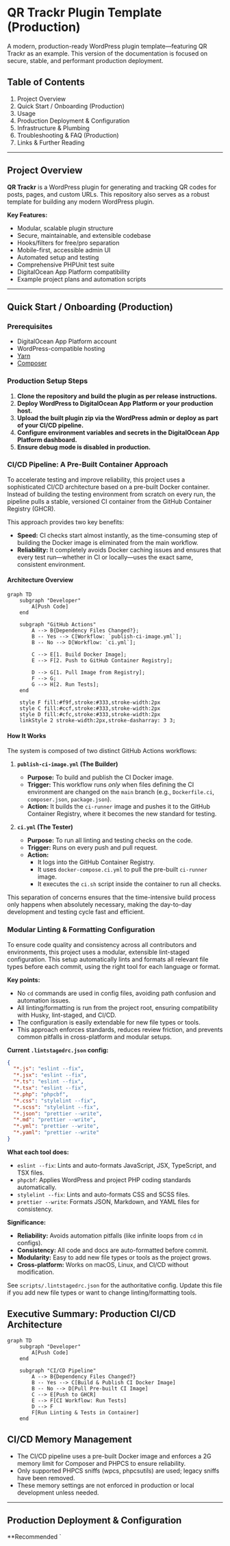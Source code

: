 # QR Trackr Plugin Template (Production)

A modern, production-ready WordPress plugin template—featuring QR Trackr as an example. This version of the documentation is focused on secure, stable, and performant production deployment.

## Table of Contents
1. Project Overview
2. Quick Start / Onboarding (Production)
3. Usage
4. Production Deployment & Configuration
5. Infrastructure & Plumbing
6. Troubleshooting & FAQ (Production)
7. Links & Further Reading

---

## Project Overview

**QR Trackr** is a WordPress plugin for generating and tracking QR codes for posts, pages, and custom URLs. This repository also serves as a robust template for building any modern WordPress plugin.

**Key Features:**
- Modular, scalable plugin structure
- Secure, maintainable, and extensible codebase
- Hooks/filters for free/pro separation
- Mobile-first, accessible admin UI
- Automated setup and testing
- Comprehensive PHPUnit test suite
- DigitalOcean App Platform compatibility
- Example project plans and automation scripts

---

## Quick Start / Onboarding (Production)

### Prerequisites
- DigitalOcean App Platform account
- WordPress-compatible hosting
- [Yarn](https://yarnpkg.com/)
- [Composer](https://getcomposer.org/)

### Production Setup Steps
1. **Clone the repository and build the plugin as per release instructions.**
2. **Deploy WordPress to DigitalOcean App Platform or your production host.**
3. **Upload the built plugin zip via the WordPress admin or deploy as part of your CI/CD pipeline.**
4. **Configure environment variables and secrets in the DigitalOcean App Platform dashboard.**
5. **Ensure debug mode is disabled in production.**

### CI/CD Pipeline: A Pre-Built Container Approach

To accelerate testing and improve reliability, this project uses a sophisticated CI/CD architecture based on a pre-built Docker container. Instead of building the testing environment from scratch on every run, the pipeline pulls a stable, versioned CI container from the GitHub Container Registry (GHCR).

This approach provides two key benefits:
- **Speed:** CI checks start almost instantly, as the time-consuming step of building the Docker image is eliminated from the main workflow.
- **Reliability:** It completely avoids Docker caching issues and ensures that every test run—whether in CI or locally—uses the exact same, consistent environment.

#### Architecture Overview

```mermaid
graph TD
    subgraph "Developer"
        A[Push Code]
    end

    subgraph "GitHub Actions"
        A --> B{Dependency Files Changed?};
        B -- Yes --> C[Workflow: `publish-ci-image.yml`];
        B -- No --> D[Workflow: `ci.yml`];

        C --> E[1. Build Docker Image];
        E --> F[2. Push to GitHub Container Registry];

        D --> G[1. Pull Image from Registry];
        F --> G;
        G --> H[2. Run Tests];
    end

    style F fill:#f9f,stroke:#333,stroke-width:2px
    style C fill:#ccf,stroke:#333,stroke-width:2px
    style D fill:#cfc,stroke:#333,stroke-width:2px
    linkStyle 2 stroke-width:2px,stroke-dasharray: 3 3;
```

#### How It Works

The system is composed of two distinct GitHub Actions workflows:

1.  **`publish-ci-image.yml` (The Builder)**
    - **Purpose:** To build and publish the CI Docker image.
    - **Trigger:** This workflow runs *only* when files defining the CI environment are changed on the `main` branch (e.g., `Dockerfile.ci`, `composer.json`, `package.json`).
    - **Action:** It builds the `ci-runner` image and pushes it to the GitHub Container Registry, where it becomes the new standard for testing.

2.  **`ci.yml` (The Tester)**
    - **Purpose:** To run all linting and testing checks on the code.
    - **Trigger:** Runs on every push and pull request.
    - **Action:**
        - It logs into the GitHub Container Registry.
        - It uses `docker-compose.ci.yml` to pull the pre-built `ci-runner` image.
        - It executes the `ci.sh` script inside the container to run all checks.

This separation of concerns ensures that the time-intensive build process only happens when absolutely necessary, making the day-to-day development and testing cycle fast and efficient.

### Modular Linting & Formatting Configuration

To ensure code quality and consistency across all contributors and environments, this project uses a modular, extensible lint-staged configuration. This setup automatically lints and formats all relevant file types before each commit, using the right tool for each language or format. 

**Key points:**
- No `cd` commands are used in config files, avoiding path confusion and automation issues.
- All linting/formatting is run from the project root, ensuring compatibility with Husky, lint-staged, and CI/CD.
- The configuration is easily extendable for new file types or tools.
- This approach enforces standards, reduces review friction, and prevents common pitfalls in cross-platform and modular setups.

**Current `.lintstagedrc.json` config:**
```json
{
  "*.js": "eslint --fix",
  "*.jsx": "eslint --fix",
  "*.ts": "eslint --fix",
  "*.tsx": "eslint --fix",
  "*.php": "phpcbf",
  "*.css": "stylelint --fix",
  "*.scss": "stylelint --fix",
  "*.json": "prettier --write",
  "*.md": "prettier --write",
  "*.yml": "prettier --write",
  "*.yaml": "prettier --write"
}
```

**What each tool does:**
- `eslint --fix`: Lints and auto-formats JavaScript, JSX, TypeScript, and TSX files.
- `phpcbf`: Applies WordPress and project PHP coding standards automatically.
- `stylelint --fix`: Lints and auto-formats CSS and SCSS files.
- `prettier --write`: Formats JSON, Markdown, and YAML files for consistency.

**Significance:**
- **Reliability:** Avoids automation pitfalls (like infinite loops from `cd` in configs).
- **Consistency:** All code and docs are auto-formatted before commit.
- **Modularity:** Easy to add new file types or tools as the project grows.
- **Cross-platform:** Works on macOS, Linux, and CI/CD without modification.

See `scripts/.lintstagedrc.json` for the authoritative config. Update this file if you add new file types or want to change linting/formatting tools.

## Executive Summary: Production CI/CD Architecture

```mermaid
graph TD
    subgraph "Developer"
        A[Push Code]
    end

    subgraph "CI/CD Pipeline"
        A --> B{Dependency Files Changed?}
        B -- Yes --> C[Build & Publish CI Docker Image]
        B -- No --> D[Pull Pre-built CI Image]
        C --> E[Push to GHCR]
        E --> F[CI Workflow: Run Tests]
        D --> F
        F[Run Linting & Tests in Container]
    end
```

## CI/CD Memory Management

- The CI/CD pipeline uses a pre-built Docker image and enforces a 2G memory limit for Composer and PHPCS to ensure reliability.
- Only supported PHPCS sniffs (wpcs, phpcsutils) are used; legacy sniffs have been removed.
- These memory settings are not enforced in production or local development unless needed.

---

## Production Deployment & Configuration

**Recommended `